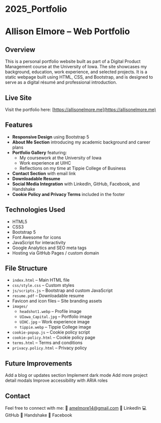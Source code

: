 # 2025_Portfolio
# Allison Elmore – Web Portfolio

## Overview

This is a personal portfolio website built as part of a Digital Product Management course at the University of Iowa. The site showcases my background, education, work experience, and selected projects. It is a static webpage built using HTML, CSS, and Bootstrap, and is designed to serve as a digital résumé and professional introduction.

## Live Site

Visit the portfolio here: [https://allisonelmore.me](https://allisonelmore.me)

## Features

- **Responsive Design** using Bootstrap 5
- **About Me Section** introducing my academic background and career plans
- **Portfolio Gallery** featuring:
  - My coursework at the University of Iowa
  - Work experience at UIHC
  - Reflections on my time at Tippie College of Business
- **Contact Section** with email link
- **Downloadable Resume**
- **Social Media Integration** with LinkedIn, GitHub, Facebook, and Handshake
- **Cookie Policy and Privacy Terms** included in the footer

## Technologies Used

- HTML5
- CSS3
- Bootstrap 5
- Font Awesome for icons
- JavaScript for interactivity
- Google Analytics and SEO meta tags
- Hosting via GitHub Pages / custom domain

## File Structure

- `index.html` – Main HTML file
- `css/style.css` – Custom styles
- `js/scripts.js` – Bootstrap and custom JavaScript
- `resume.pdf` – Downloadable resume
- Favicon and icon files – Site branding assets
- `images/`
  - `headshot1.webp` – Profile image
  - `UIowa_Capital.jpg` – Portfolio image
  - `UIHC.jpg` – Work experience image
  - `tippie.webp` – Tippie College image
- `cookie-popup.js` – Cookie policy script
- `cookie-policy.html` – Cookie policy page
- `terms.html` – Terms and conditions
- `privacy.policy.html` – Privacy policy

## Future Improvements
Add a blog or updates section
Implement dark mode
Add more project detail modals
Improve accessibility with ARIA roles

## Contact
Feel free to connect with me:
📧 amelmore14@gmail.com
💼 LinkedIn
💻 GitHub
🤝 Handshake
📘 Facebook

